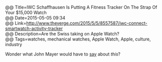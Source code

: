 @@ Title=IWC Schaffhausen Is Putting A Fitness Tracker On The Strap Of Your $15,000 Watch  
@@ Date=2015-05-05 09:34  
@@ Link=http://www.theverge.com/2015/5/5/8557587/iwc-connect-smartwatch-activity-tracker  
@@ Description=Are the Swiss taking on Apple Watch?  
@@ Tags=watches, mechanical watches, Apple Watch, Apple, culture, industry  

Wonder what John Mayer would have to [say](http://www.hodinkee.com/blog/an-open-letter-to-iwc-from-john-mayer) about *this*? 